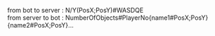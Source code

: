 from bot to server :  N/Y(PosX;PosY)#WASDQE\
from server to bot : NumberOfObjects#PlayerNo{name1#PosX;PosY}{name2#PosX;PosY}...
